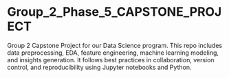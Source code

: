 # Group_2_Phase_5_CAPSTONE_PROJECT
Group 2 Capstone Project for our Data Science program. This repo includes data preprocessing, EDA, feature engineering, machine learning modeling, and insights generation. It follows best practices in collaboration, version control, and reproducibility using Jupyter notebooks and Python.
